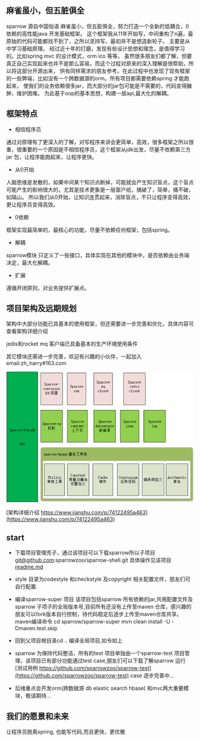 麻雀虽小，但五脏俱全
---
sparrow 源自中国俗语 麻雀虽小，但五脏俱全，努力打造一个全新的低耦合，0依赖的高性能java 开发基础框架。
这个框架我从11年开始写，中间重构了n遍，最原始的代码可能都找不到了，之所以坚持写，最初并不是想造新轮子。 
主要是从中学习基础原理。 经过近十年的打磨，发现有些设计思想和理念，是值得学习的。比如spring mvc 的设计模式，orm ico 等等。 
虽然很多朋友们都了解，但要真正自己实现起来也并不是那么容易。而这个过程对原来的深入理解是很帮助，所以将这部分开源出来，
供有同样需求的朋友参考。在此过程中也发现了现有框架的一些弊端，比如没有一个跨数据源的orm。所有项目都需要依赖spring 才能跑起来，
使我们的业务依赖很多jar，而大部分的jar包可能是不需要的，代码变得臃肿，维护困难。
为此基于oop的基本思想，构建一层api,最大化的解耦。

框架特点
---
- 相信程序员

通过对原理有了更深入的了解，对写程序来讲会更简单，高效，很多框架之所以很重，很重要的一个原因是不相信程序员，这个框架从jdk出发，尽量不依赖第三方jar 包，让程序能跑起来，让程序更快。

- 从0开始

人脑思维是发散的，如果中间某个知识点断掉，可能就会产生知识盲点，这个盲点可能产生的影响很大的，尤其是技术更象是一层窗户纸，捅破了，简单，捅不破，如隔山。
所以我们从0开始，让知识连贯起来，消除盲点，不只让程序变得高效，更让程序员变得高效。

- 0依赖

框架实现最简单的，最核心的功能，尽量不依赖任何框架，包括spring。


- 解耦

sparrow模块 只定义了一些接口，具体实现在其他的模块中，是否依赖由业务端决定，最大化解耦。

- 扩展
 
遵循开闭原则，对业务提供扩展点。

项目架构及远期规划
---
架构中大部分功能已具基本的使用框架，但还需要进一步完善和优化，具体内容可查看架构详细介绍

jedis和rocket mq 客户端已具备基本的生产环境使用条件

其它模块还需进一步完善，欢迎有兴趣的小伙伴，一起加入
email:zh_harry#163.com

![image](sparrow-architecture.png)

[架构详细介绍 https://www.jianshu.com/p/74122495a463](https://www.jianshu.com/p/74122495a463)


start
-----
-  下载项目管理壳子，通过该项目可以下载sparrow所以子项目
    git@github.com:sparrowzoo/sparrow-shell.git
    具体操作见该项目 [readme.md](https://github.com/sparrowzoo/sparrow-shell)
- style 目录为codestyle 和checkstyle 及copyright 相关配置文件，朋友们可自行配置.
    
- 编译sparrow-super 项目 该项目包括sparrow 所有依赖的jar,共用配置文件及sparrow 子项子的全局版本号,目前所有还没有上传至maven 仓库，感兴趣的朋友可以fork版本自行控制，待代码稳定后逐步上传至maven仓库共享。
    maven编译命令
    cd sparrow/sparrow-super
    mvn clean install -U -Dmaven.test.skip
 
- 回到父项目根目录cd ..  编译全局项目,如令如上

- sparrow 为保持代码整洁，所有的test 项目单独由一个sparrow-test 项目管理，该项目已有部分功能通过test case,朋友们可以下载了解sparrow 运行
 [测试用例 https://github.com/sparrowzoo/sparrow-test](https://github.com/sparrowzoo/sparrow-test)
 case 逐步完善中...
 
 
-  后绪重点会开发orm(跨数据源 db elastic search hbase) 和mvc两大重要模块，敬请期待...

我们的愿景和未来
--------
让程序员脱离spring, 也能写代码,而且更快，更优雅

